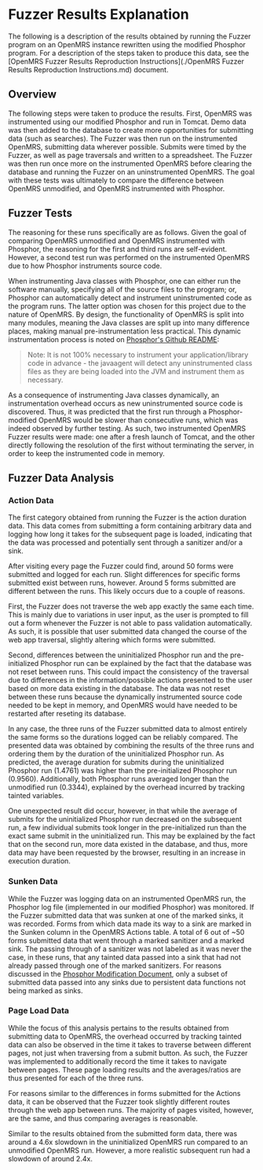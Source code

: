 # Fuzzer Results Explanation

The following is a description of the results obtained by running the Fuzzer program on an OpenMRS instance rewritten using the modified Phosphor program. For a description of the steps taken to produce this data, see the [OpenMRS Fuzzer Results Reproduction Instructions](./OpenMRS Fuzzer Results Reproduction Instructions.md) document.

## Overview

The following steps were taken to produce the results. First, OpenMRS was instrumented using our modified Phosphor and run in Tomcat. Demo data was then added to the database to create more opportunities for submitting data (such as searches). The Fuzzer was then run on the instrumented OpenMRS, submitting data wherever possible. Submits were timed by the Fuzzer, as well as page traversals and written to a spreadsheet. The Fuzzer was then run once more on the instrumented OpenMRS before clearing the database and running the Fuzzer on an uninstrumented OpenMRS. The goal with these tests was ultimately to compare the difference between OpenMRS unmodified, and OpenMRS instrumented with Phosphor.


## Fuzzer Tests
The reasoning for these runs specifically are as follows. Given the goal of comparing OpenMRS unmodified and OpenMRS instrumented with Phosphor, the reasoning for the first and third runs are self-evident. However, a second test run was performed on the instrumented OpenMRS due to how Phosphor instruments source code.

When instrumenting Java classes with Phosphor, one can either run the software manually, specifying all of the source files to the program; or, Phosphor can automatically detect and instrument uninstrumented code as the program runs. The latter option was chosen for this project due to the nature of OpenMRS. By design, the functionality of OpenMRS is split into many modules, meaning the Java classes are split up into many difference places, making manual pre-instrumentation less practical. This dynamic instrumentation process is noted on [Phosphor's Github README](https://github.com/gmu-swe/phosphor):

> Note: It is not 100% necessary to instrument your application/library code in advance - the javaagent will detect any uninstrumented class files as they are being loaded into the JVM and instrument them as necessary.

As a consequence of instrumenting Java classes dynamically, an instrumentation overhead occurs as new uninstrumented source code is discovered. Thus, it was predicted that the first run through a Phosphor-modified OpenMRS would be slower than consecutive runs, which was indeed observed by further testing. As such, two instrumented OpenMRS Fuzzer results were made: one after a fresh launch of Tomcat, and the other directly following the resolution of the first without terminating the server, in order to keep the instrumented code in memory.


## Fuzzer Data Analysis

### Action Data

The first category obtained from running the Fuzzer is the action duration data. This data comes from submitting a form containing arbitrary data and logging how long it takes for the subsequent page is loaded, indicating that the data was processed and potentially sent through a sanitizer and/or a sink.

After visiting every page the Fuzzer could find, around 50 forms were submitted and logged for each run. Slight differences for specific forms submitted exist between runs, however. Around 5 forms submitted are different between the runs. This likely occurs due to a couple of reasons.

First, the Fuzzer does not traverse the web app exactly the same each time. This is mainly due to variations in user input, as the user is prompted to fill out a form whenever the Fuzzer is not able to pass validation automatically. As such, it is possible that user submitted data changed the course of the web app traversal, slightly altering which forms were submitted. 

Second, differences between the uninitialized Phosphor run and the pre-initialized Phosphor run can be explained by the fact that the database was not reset between runs. This could impact the consistency of the traversal due to differences in the information/possible actions presented to the user based on more data existing in the database. The data was not reset between these runs because the dynamically instrumented source code needed to be kept in memory, and OpenMRS would have needed to be restarted after reseting its database.

In any case, the three runs of the Fuzzer submitted data to almost entirely the same forms so the durations logged can be reliably compared. The presented data was obtained by combining the results of the three runs and ordering them by the duration of the uninitialized Phosphor run. As predicted, the average duration for submits during the uninitialized Phosphor run (1.4761) was higher than the pre-initialized Phosphor run (0.9560). Additionally, both Phosphor runs averaged longer than the unmodified run (0.3344), explained by the overhead incurred by tracking tainted variables.

One unexpected result did occur, however, in that while the average of submits for the uninitialized Phosphor run decreased on the subsequent run, a few individual submits took longer in the pre-initialized run than the exact same submit in the uninitialized run. This may be explained by the fact that on the second run, more data existed in the database, and thus, more data may have been requested by the browser, resulting in an increase in execution duration.


### Sunken Data

While the Fuzzer was logging data on an instrumented OpenMRS run, the Phosphor log file (implemented in our modified Phosphor) was monitored. If the Fuzzer submitted data that was sunken at one of the marked sinks, it was recorded. Forms from which data made its way to a sink are marked in the Sunken column in the OpenMRS Actions table. A total of 6 out of ~50 forms submitted data that went through a marked sanitizer and a marked sink. The passing through of a sanitizer was not labeled as it was never the case, in these runs, that any tainted data passed into a sink that had not already passed through one of the marked sanitizers. For reasons discussed in the [Phosphor Modification Document](/TODO), only a subset of submitted data passed into any sinks due to persistent data functions not being marked as sinks.


### Page Load Data

While the focus of this analysis pertains to the results obtained from submitting data to OpenMRS, the overhead occurred by tracking tainted data can also be observed in the time it takes to traverse between different pages, not just when traversing from a submit button. As such, the Fuzzer was implemented to additionally record the time it takes to navigate between pages. These page loading results and the averages/ratios are thus presented for each of the three runs.

For reasons similar to the differences in forms submitted for the Actions data, it can be observed that the Fuzzer took slightly different routes through the web app between runs. The majority of pages visited, however, are the same, and thus comparing averages is reasonable.

Similar to the results obtained from the submitted form data, there was around a 4.6x slowdown in the uninitialized OpenMRS run compared to an unmodified OpenMRS run. However, a more realistic subsequent run had a slowdown of around 2.4x. 












